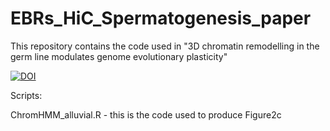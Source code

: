 # EBRs_HiC_Spermatogenesis_paper

This repository contains the code used in "3D chromatin remodelling in the germ line modulates genome evolutionary plasticity" 

[![DOI](https://zenodo.org/badge/450144320.svg)](https://zenodo.org/badge/latestdoi/450144320)

Scripts:

ChromHMM_alluvial.R - this is the code used to produce Figure2c  
